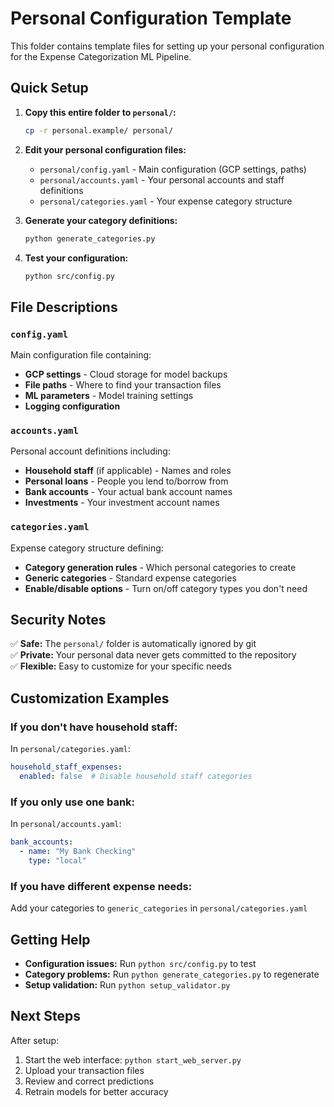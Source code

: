 # Personal Configuration Template

This folder contains template files for setting up your personal configuration for the Expense Categorization ML Pipeline.

## Quick Setup

1. **Copy this entire folder to `personal/`:**
   ```bash
   cp -r personal.example/ personal/
   ```

2. **Edit your personal configuration files:**
   - `personal/config.yaml` - Main configuration (GCP settings, paths)
   - `personal/accounts.yaml` - Your personal accounts and staff definitions  
   - `personal/categories.yaml` - Your expense category structure

3. **Generate your category definitions:**
   ```bash
   python generate_categories.py
   ```

4. **Test your configuration:**
   ```bash
   python src/config.py
   ```

## File Descriptions

### `config.yaml`
Main configuration file containing:
- **GCP settings** - Cloud storage for model backups
- **File paths** - Where to find your transaction files
- **ML parameters** - Model training settings
- **Logging configuration**

### `accounts.yaml`  
Personal account definitions including:
- **Household staff** (if applicable) - Names and roles
- **Personal loans** - People you lend to/borrow from
- **Bank accounts** - Your actual bank account names
- **Investments** - Your investment account names

### `categories.yaml`
Expense category structure defining:
- **Category generation rules** - Which personal categories to create
- **Generic categories** - Standard expense categories
- **Enable/disable options** - Turn on/off category types you don't need

## Security Notes

✅ **Safe:** The `personal/` folder is automatically ignored by git  
✅ **Private:** Your personal data never gets committed to the repository  
✅ **Flexible:** Easy to customize for your specific needs  

## Customization Examples

### If you don't have household staff:
In `personal/categories.yaml`:
```yaml
household_staff_expenses:
  enabled: false  # Disable household staff categories
```

### If you only use one bank:
In `personal/accounts.yaml`:
```yaml
bank_accounts:
  - name: "My Bank Checking"
    type: "local"
```

### If you have different expense needs:
Add your categories to `generic_categories` in `personal/categories.yaml`

## Getting Help

- **Configuration issues:** Run `python src/config.py` to test
- **Category problems:** Run `python generate_categories.py` to regenerate
- **Setup validation:** Run `python setup_validator.py`

## Next Steps

After setup:
1. Start the web interface: `python start_web_server.py`
2. Upload your transaction files
3. Review and correct predictions
4. Retrain models for better accuracy